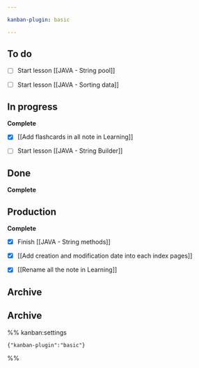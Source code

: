 ```yaml
---

kanban-plugin: basic

---
```


## To do

- [ ] Start lesson [[JAVA - String pool]]
- [ ] Start lesson [[JAVA - Sorting data]]


## In progress

**Complete**
- [x] [[Add flashcards in all note in Learning]]
- [ ] Start lesson [[JAVA - String Builder]]


## Done

**Complete**


## Production

**Complete**
- [x] Finish [[JAVA - String methods]]
- [x] [[Add creation and modification date into each index pages]]
- [x] [[Rename all the note in Learning]]


## Archive



## Archive





%% kanban:settings
```
{"kanban-plugin":"basic"}
```
%%